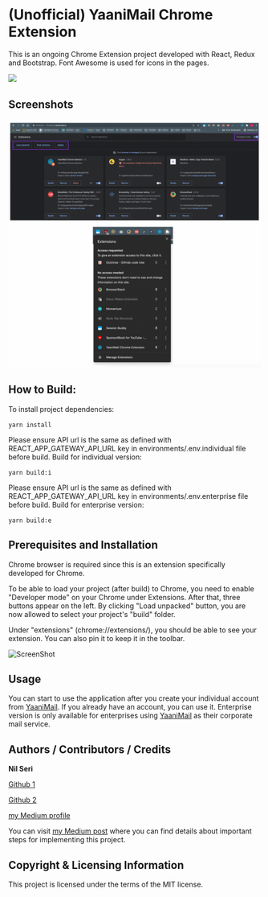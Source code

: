 # (Unofficial) YaaniMail Chrome Extension

This is an ongoing Chrome Extension project developed with React, Redux and Bootstrap. Font Awesome is used for icons in the pages.

<img src="https://img.shields.io/badge/Language-React-blueviolet.svg">

## Screenshots

![ScreenShot](https://raw.githubusercontent.com/nilseri01/yaanimail-chrome-extension/master/screenshots/add_extension_to_chrome.png)

## How to Build:

To install project dependencies:

```
yarn install
```

Please ensure API url is the same as defined with REACT_APP_GATEWAY_API_URL key in environments/.env.individual file before build.
Build for individual version:

```
yarn build:i
```

Please ensure API url is the same as defined with REACT_APP_GATEWAY_API_URL key in environments/.env.enterprise file before build.
Build for enterprise version:

```
yarn build:e
```

## Prerequisites and Installation

Chrome browser is required since this is an extension specifically developed for Chrome.

To be able to load your project (after build) to Chrome, you need to enable "Developer mode" on your Chrome under Extensions.
After that, three buttons appear on the left. By clicking "Load unpacked" button, you are now allowed to select your project's "build" folder.

Under "extensions" (chrome://extensions/), you should be able to see your extension. You can also pin it to keep it in the toolbar.

![ScreenShot](https://raw.githubusercontent.com/nilseri01/yaanimail-chrome-extension/master/screenshots/add-extension-to-chrome.png)

## Usage

You can start to use the application after you create your individual account from [YaaniMail](https://www.yaanimail.com/). If you already have an account, you can use it.
Enterprise version is only available for enterprises using [YaaniMail](https://kurumsal.yaanimail.com/) as their corporate mail service.

## Authors / Contributors / Credits

**Nil Seri**

[Github 1](https://github.com/senoritadeveloper01)

[Github 2](https://github.com/nilseri01)

[my Medium profile](https://senoritadeveloper.medium.com/)

You can visit [my Medium post](https://senoritadeveloper.medium.com/) where you can find details about important steps for implementing this project.

## Copyright & Licensing Information

This project is licensed under the terms of the MIT license.
